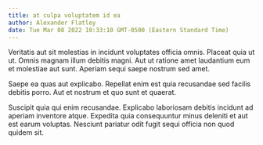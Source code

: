 ```yaml
---
title: at culpa voluptatem id ea
author: Alexander Flatley
date: Tue Mar 08 2022 10:33:10 GMT-0500 (Eastern Standard Time)
---
```

Veritatis aut sit molestias in incidunt voluptates officia omnis. Placeat quia ut ut. Omnis magnam illum debitis magni. Aut ut ratione amet laudantium eum et molestiae aut sunt. Aperiam sequi saepe nostrum sed amet.

 Saepe ea quas aut explicabo. Repellat enim est quia recusandae sed facilis debitis porro. Aut et nostrum et quo sunt et quaerat.

 Suscipit quia qui enim recusandae. Explicabo laboriosam debitis incidunt ad aperiam inventore atque. Expedita quia consequuntur minus deleniti et aut est earum voluptas. Nesciunt pariatur odit fugit sequi officia non quod quidem sit.